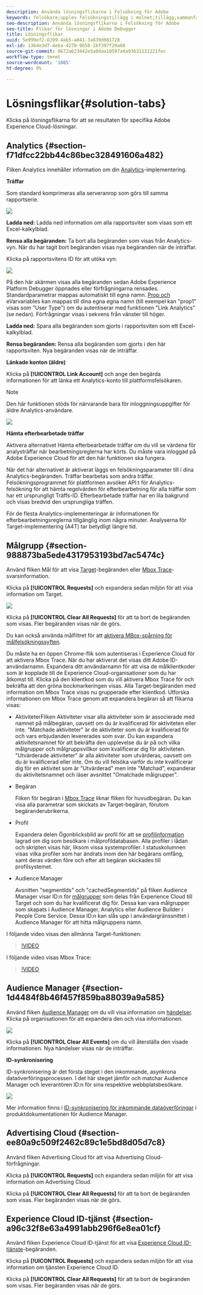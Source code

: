 ```yaml
---
description: Använda lösningsflikarna i Felsökning för Adobe
keywords: felsökare;upplev felsökningstillägg i molnet;tillägg;sammanfattning;rensa;förfrågningar;lösningar;lösning;information;analys;mål;målgruppshanterare;medieoptimering;amo;id-tjänst
seo-description: Använda lösningsflikarna i Felsökning för Adobe
seo-title: Flikar för lösningar i Adobe Debugger
title: Lösningsflikar
uuid: 5e999ef2-6399-4ab5-a841-3a839d081728
exl-id: 1364e3df-4eba-4270-9b58-1bf397f29a60
source-git-commit: 8672a623442e5a0daa10597a4a93631131221fec
workflow-type: tm+mt
source-wordcount: '1085'
ht-degree: 9%

---
```


# Lösningsflikar{#solution-tabs}

Klicka på lösningsflikarna för att se resultaten för specifika Adobe Experience Cloud-lösningar.

## Analytics  {#section-f71dfcc22bb44c86bec328491606a482}

Fliken Analytics innehåller information om din [Analytics](https://docs.adobe.com/content/help/sv-SE/analytics/landing/home.html)-implementering.

**Träffar**

Som standard komprimeras alla serveranrop som görs till samma rapportserie.

![](assets/analytics-hits.jpg)

**Ladda ned:** Ladda ned information om alla rapportsviter som visas som ett Excel-kalkylblad.

**Rensa alla begäranden:** Ta bort alla begäranden som visas från Analytics-vyn. När du har tagit bort begäranden visas nya begäranden när de inträffar.

Klicka på rapportsvitens ID för att utöka vyn:

![](assets/analytics-hits-expand.jpg)

På den här skärmen visas alla begäranden sedan Adobe Experience Platform Debugger öppnades eller förfrågningarna rensades. Standardparametrar mappas automatiskt till egna namn. [Prop och ](https://docs.adobe.com/content/help/sv-SE/analytics/implementation/vars/page-vars/evar.html) eVarvariables kan mappas till dina egna egna namn (till exempel kan &quot;prop1&quot; visas som &quot;User Type&quot;) om du autentiserar med funktionen &quot;Link Analytics&quot; (se nedan). Förfrågningar visas i sekvens från vänster till höger.

**Ladda ned:** Spara alla begäranden som gjorts i rapportsviten som ett Excel-kalkylblad.

**Rensa begäranden:** Rensa alla begäranden som gjorts i den här rapportsviten. Nya begäranden visas när de inträffar.

**Länkade konton (äldre)**

Klicka på **[!UICONTROL Link Account]** och ange den begärda informationen för att länka ett Analytics-konto till plattformsfelsökaren.

>[!NOTE]
>
>Den här funktionen stöds för närvarande bara för inloggningsuppgifter för äldre Analytics-användare.

![](assets/analytics-link-account.jpg)

**Hämta efterbearbetade träffar**

Aktivera alternativet Hämta efterbearbetade träffar om du vill se värdena för analysträffar när bearbetningsreglerna har körts. Du måste vara inloggad på Adobe Experience Cloud för att den här funktionen ska fungera.

När det här alternativet är aktiverat läggs en felsökningsparameter till i dina Analytics-begäranden. Träffar bearbetas som andra träffar. Felsökningsprogrammet för plattformen avsöker API:t för Analytics-felsökning för att hämta regelvärden för efterbearbetning för alla träffar som har ett ursprungligt Träffs-ID. Efterbearbetade träffar har en lila bakgrund och visas bredvid den ursprungliga träffen.

För de flesta Analytics-implementeringar är informationen för efterbearbetningsreglerna tillgänglig inom några minuter. Analyserna för Target-implementering (A4T) tar betydligt längre tid.

## Målgrupp {#section-988873ba5ede4317953193bd7ac5474c}

Använd fliken Mål för att visa [Target](https://docs.adobe.com/content/help/en/target/using/target-home.html)-begäranden eller [Mbox Trace](https://docs.adobe.com/content/help/en/target/using/activities/troubleshoot-activities/content-trouble.html)-svarsinformation.

Klicka på **[!UICONTROL Requests]** och expandera sedan miljön för att visa information om Target.

![](assets/target-requests.jpg)

Klicka på **[!UICONTROL Clear All Requests]** för att ta bort de begäranden som visas. Fler begäranden visas när de görs.

Du kan också använda målfiltret för att [aktivera MBox-spårning för målfelsökningssyften](https://docs.adobe.com/content/help/en/target/using/activities/troubleshoot-activities/content-trouble.html).

Du måste ha en öppen Chrome-flik som autentiseras i Experience Cloud för att aktivera Mbox Trace. När du har aktiverat det visas ditt Adobe ID-användarnamn. Expandera ditt användarnamn för att visa de målklientkoder som är kopplade till de Experience Cloud-organisationer som du har åtkomst till. Klicka på den klientkod som du vill aktivera Mbox Trace för och bekräfta att den gröna bockmarkeringen visas. Alla Target-begäranden med information om Mbox Trace visas nu grupperade efter klientkod. Utforska informationen om Mbox Trace genom att expandera begäran så att flikarna visas:

* [](https://docs.adobe.com/content/help/en/target/using/activities/activities.html)  AktiviteterFliken Aktiviteter visar alla aktiviteter som är associerade med namnet på målbegäran, oavsett om du är kvalificerad för aktiviteten eller inte. &quot;Matchade aktiviteter&quot; är de aktiviteter som du är kvalificerad för och vars erbjudanden levererades som svar. Du kan expandera aktivitetsnamnet för att bekräfta den upplevelse du är på och vilka målgrupper och målgruppsvillkor som kvalificerar dig för aktiviteten. &quot;Utvärderade aktiviteter&quot; är alla aktiviteter som utvärderas, oavsett om du är kvalificerad eller inte. Om du vill felsöka varför du inte kvalificerar dig för en aktivitet som är &quot;Utvärderad&quot; men inte &quot;Matchad&quot;, expanderar du aktivitetsnamnet och läser avsnittet &quot;Omatchade målgrupper&quot;.

* Begäran

   Fliken för begäran i [Mbox Trace](https://docs.adobe.com/content/help/en/target/using/activities/troubleshoot-activities/content-trouble.html) liknar fliken för huvudbegäran. Du kan visa alla parametrar som skickats av Target-begäran, förutom begäranderubrikerna.
* Profil

   Expandera delen Ögonblicksbild av profil för att se [profilinformation](https://docs.adobe.com/content/help/en/target/using/audiences/visitor-profiles/variables-profiles-parameters-methods.html) lagrad om dig som besökare i målprofildatabasen. Alla profiler i lådan och skripten visas här, liksom vissa systemprofiler. I statuskolumnen visas vilka profiler som har ändrats inom den här begärans omfång, samt deras värden före och efter att begäran skickades till profilsystemet.
* Audience Manager

   Avsnitten &quot;segmentIds&quot; och &quot;cachedSegmentIds&quot; på fliken Audience Manager visar ID:n för [målgrupper](https://docs.adobe.com/content/help/en/target/using/audiences/target.html) som delas från Experience Cloud till Target och som du har kvalificerat dig för. Dessa kan vara målgrupper som skapats i Audience Manager, Analytics eller Audience Builder i People Core Service. Dessa ID:n kan slås upp i användargränssnittet i Audience Manager för att hitta målgruppens namn.

I följande video visas den allmänna Target-funktionen:

>[!VIDEO](https://video.tv.adobe.com/v/23115t2/)

I följande video visas Mbox Trace:

>[!VIDEO](https://video.tv.adobe.com/v/23113t2/)

## Audience Manager {#section-1d4484f8b46f457f859ba88039a9a585}

Använd fliken [Audience Manager](https://docs.adobe.com/content/help/en/audience-manager/user-guide/aam-home.html) om du vill visa information om [händelser](https://docs.adobe.com/content/help/en/audience-manager/user-guide/api-and-sdk-code/dcs/dcs-event-calls/dcs-event-calls.html). Klicka på organisationen för att expandera den och visa informationen.

![](assets/audience-manager.jpg)

Klicka på **[!UICONTROL Clear All Events]** om du vill återställa den visade informationen. Nya händelser visas när de inträffar.

**ID-synkronisering**

ID-synkronisering är det första steget i den inkommande, asynkrona dataöverföringsprocessen. I det här steget jämför och matchar Audience Manager och leverantören ID:n för sina respektive webbplatsbesökare.

![](assets/aam-idsync.jpg)

Mer information finns i [ID-synkronisering för inkommande dataöverföringar](https://docs.adobe.com/content/help/en/audience-manager/user-guide/implementation-integration-guides/sending-audience-data/batch-data-transfer-process/id-sync-http.html) i produktdokumentationen för Audience Manager.

## Advertising Cloud {#section-ee80a9c509f2462c89c1e5bd8d05d7c8}

Använd fliken Advertising Cloud för att visa Advertising Cloud-förfrågningar.

Klicka på **[!UICONTROL Requests]** och expandera sedan miljön för att visa information om Advertising Cloud.

Klicka på **[!UICONTROL Clear All Requests]** för att ta bort de begäranden som visas. Fler begäranden visas när de görs.

## Experience Cloud ID-tjänst {#section-a96c32f8e63a4991abb296f6e8ea01cf}

Använd fliken Experience Cloud ID-tjänst för att visa [Experience Cloud ID-tjänste](https://docs.adobe.com/content/help/en/id-service/using/home.html)-begäranden.

Klicka på **[!UICONTROL Requests]** och expandera sedan miljön för att visa information om tjänsten Experience Cloud ID.

Klicka på **[!UICONTROL Clear All Requests]** för att ta bort de begäranden som visas. Fler begäranden visas när de görs.
